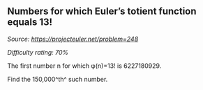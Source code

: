 Numbers for which Euler’s totient function equals 13!
-----------------------------------------------------

*Source: https://projecteuler.net/problem=248*


*Difficulty rating: 70%*

The first number n for which φ(n)=13! is 6227180929.

Find the 150,000^th^ such number.
